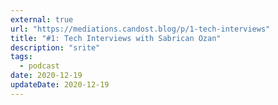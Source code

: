 ```yaml
---
external: true
url: "https://mediations.candost.blog/p/1-tech-interviews"
title: "#1: Tech Interviews with Sabrican Ozan"
description: "srite"
tags:
  - podcast
date: 2020-12-19
updateDate: 2020-12-19
---
```

